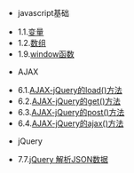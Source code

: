 * javascript基础
 - 1.1.[变量](1.1.md)
 - 1.2.[数组](1.2.md)
 - 1.9.[window函数](1.9.md)
* AJAX
 - 6.1.[AJAX-jQuery的load()方法](6.1.md)
 - 6.2.[AJAX-jQuery的get()方法](6.2.md)
 - 6.3.[AJAX-jQuery的post()方法](6.3.md)
 - 6.4.[AJAX-jQuery的ajax()方法](6.4.md)
* jQuery
 - 7.7.[jQuery 解析JSON数据](7.7.md)
